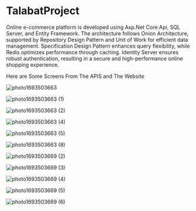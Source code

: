 # TalabatProject

Online e-commerce platform is developed using Asp.Net Core Api, SQL Server, and Entity Framework. The architecture follows Onion Architecture, supported by Repository Design Pattern and Unit of Work for efficient data management. Specification Design Pattern enhances query flexibility, while Redis optimizes performance through caching. Identity Server ensures robust authentication, resulting in a secure and high-performance online shopping experience.

Here are Some Screens From The APIS and The Website 


![photo1693503663](https://github.com/ahmednader2019/Talabat_API_Project/assets/57724930/e559e7ae-8e3e-4121-85f6-65cf37fa8ab4)


![photo1693503663 (1)](https://github.com/ahmednader2019/Talabat_API_Project/assets/57724930/5c1f981c-a14c-4397-a177-11064292bd6e)


![photo1693503663 (2)](https://github.com/ahmednader2019/Talabat_API_Project/assets/57724930/762ce1a2-45ca-4156-a053-fc7bc12a37a4)


![photo1693503663 (4)](https://github.com/ahmednader2019/Talabat_API_Project/assets/57724930/5309c7c2-0f7e-49d4-9e50-b77f00dd3772)


![photo1693503663 (5)](https://github.com/ahmednader2019/Talabat_API_Project/assets/57724930/f1ccd770-80b8-49df-b585-e0161b906516)


![photo1693503663 (8)](https://github.com/ahmednader2019/Talabat_API_Project/assets/57724930/60f98093-b735-4039-8c1c-77560a5710d9)


![photo1693503669 (2)](https://github.com/ahmednader2019/Talabat_API_Project/assets/57724930/d8ed6685-2f38-4067-ba05-5188851bd788)


![photo1693503669 (3)](https://github.com/ahmednader2019/Talabat_API_Project/assets/57724930/c5926f55-e508-476c-ac45-97100d2acfdf)


![photo1693503669 (4)](https://github.com/ahmednader2019/Talabat_API_Project/assets/57724930/05c92abe-3e6f-40ad-8f2b-080dfd5aa3a4)


![photo1693503669 (5)](https://github.com/ahmednader2019/Talabat_API_Project/assets/57724930/61045cdd-f0fd-4b1f-bcde-84cd1ae97dfd)


![photo1693503669 (6)](https://github.com/ahmednader2019/Talabat_API_Project/assets/57724930/fd8976c5-a3a3-42fb-b293-6dca9cbb403f)











